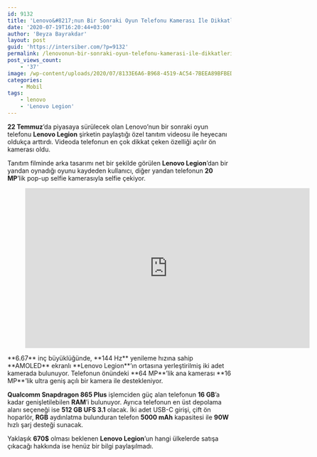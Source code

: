 ```yaml
---
id: 9132
title: 'Lenovo&#8217;nun Bir Sonraki Oyun Telefonu Kamerası İle Dikkatleri Üstüne Çekiyor'
date: '2020-07-19T16:20:44+03:00'
author: 'Beyza Bayrakdar'
layout: post
guid: 'https://intersiber.com/?p=9132'
permalink: /lenovonun-bir-sonraki-oyun-telefonu-kamerasi-ile-dikkatleri-ustune-cekiyor/
post_views_count:
    - '37'
image: /wp-content/uploads/2020/07/8133E6A6-B968-4519-AC54-7BEEA89BFBED.png
categories:
    - Mobil
tags:
    - lenovo
    - 'Lenovo Legion'
---
```


**22 Temmuz**’da piyasaya sürülecek olan Lenovo’nun bir sonraki oyun telefonu **Lenovo Legion** şirketin paylaştığı özel tanıtım videosu ile heyecanı oldukça arttırdı. Videoda telefonun en çok dikkat çeken özelliği açılır ön kamerası oldu.

Tanıtım filminde arka tasarımı net bir şekilde görülen **Lenovo Legion**’dan bir yandan oynadığı oyunu kaydeden kullanıcı, diğer yandan telefonun **20 MP**’lik pop-up selfie kamerasıyla selfie çekiyor.

<figure class="wp-block-embed-youtube wp-block-embed is-type-video is-provider-youtube wp-embed-aspect-16-9 wp-has-aspect-ratio"><div class="wp-block-embed__wrapper"><span class="embed-youtube" style="text-align:center; display: block;"><iframe allowfullscreen="true" class="youtube-player" height="360" src="https://www.youtube.com/embed/gmo401fsj30?version=3&rel=1&fs=1&autohide=2&showsearch=0&showinfo=1&iv_load_policy=1&wmode=transparent" style="border:0;" width="640"></iframe></span></div></figure>**6.67** inç büyüklüğünde, **144 Hz** yenileme hızına sahip **AMOLED** ekranlı **Lenovo Legion**’ın ortasına yerleştirilmiş iki adet kamerada bulunuyor. Telefonun önündeki **64 MP**’lik ana kamerası **16 MP**’lik ultra geniş açılı bir kamera ile destekleniyor.

**Qualcomm Snapdragon 865 Plus** işlemciden güç alan telefonun **16 GB**’a kadar genişletilebilen **RAM**’i bulunuyor. Ayrıca telefonun en üst depolama alanı seçeneği ise **512 GB UFS 3.1** olacak. İki adet USB-C girişi, çift ön hoparlör, **RGB** aydınlatma bulunduran telefon **5000 mAh** kapasitesi ile **90W** hızlı şarj desteği sunacak.

Yaklaşık **670$** olması beklenen **Lenovo Legion**’un hangi ülkelerde satışa çıkacağı hakkında ise henüz bir bilgi paylaşılmadı.